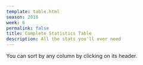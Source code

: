 ```yaml
---
template: table.html
season: 2016
week: 6
permalink: false
title: Complete Statistics Table
description: All the stats you'll ever need
---
```


You can sort by any column by clicking on its header.

